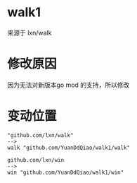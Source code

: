 # walk1
来源于 lxn/walk

# 修改原因
因为无法对新版本go mod 的支持，所以修改

# 变动位置
    "github.com/lxn/walk"
    -->
    walk "github.com/YuanDdQiao/walk1/walk"

    github.com/lxn/win
    -->
    win "github.com/YuanDdQiao/walk1/win"

